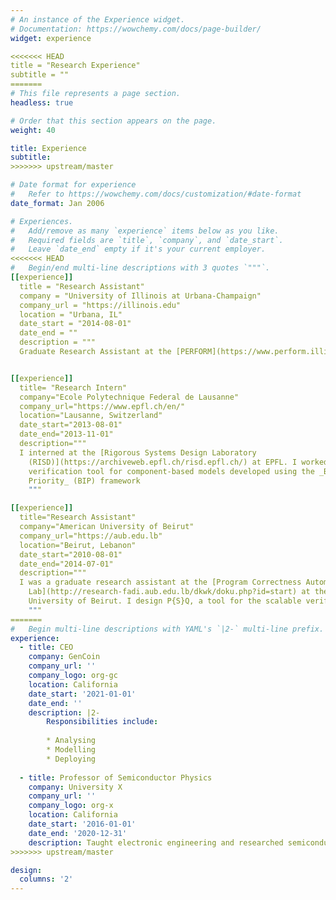 ```yaml
---
# An instance of the Experience widget.
# Documentation: https://wowchemy.com/docs/page-builder/
widget: experience

<<<<<<< HEAD
title = "Research Experience"
subtitle = ""
=======
# This file represents a page section.
headless: true

# Order that this section appears on the page.
weight: 40

title: Experience
subtitle:
>>>>>>> upstream/master

# Date format for experience
#   Refer to https://wowchemy.com/docs/customization/#date-format
date_format: Jan 2006

# Experiences.
#   Add/remove as many `experience` items below as you like.
#   Required fields are `title`, `company`, and `date_start`.
#   Leave `date_end` empty if it's your current employer.
<<<<<<< HEAD
#   Begin/end multi-line descriptions with 3 quotes `"""`.
[[experience]]
  title = "Research Assistant"
  company = "University of Illinois at Urbana-Champaign"
  company_url = "https://illinois.edu"
  location = "Urbana, IL"
  date_start = "2014-08-01"
  date_end = ""
  description = """
  Graduate Research Assistant at the [PERFORM](https://www.perform.illinois.edu/) group at UIUC."""


[[experience]]
  title= "Research Intern"
  company="Ecole Polytechnique Federal de Lausanne"
  company_url="https://www.epfl.ch/en/"
  location="Lausanne, Switzerland"
  date_start="2013-08-01"
  date_end="2013-11-01"
  description="""
  I interned at the [Rigorous Systems Design Laboratory
    (RISD)](https://archiveweb.epfl.ch/risd.epfl.ch/) at EPFL. I worked on designing a
    verification tool for component-based models developed using the _Behavior Interaction
    Priority_ (BIP) framework
    """

[[experience]]
  title="Research Assistant"
  company="American University of Beirut"
  company_url="https://aub.edu.lb"
  location="Beirut, Lebanon"
  date_start="2010-08-01"
  date_end="2014-07-01"
  description="""
  I was a graduate research assistant at the [Program Correctness Automation
    Lab](http://research-fadi.aub.edu.lb/dkwk/doku.php?id=start) at the American
    University of Beirut. I design P{S}Q, a tool for the scalable verification of software programs.
    """
=======
#   Begin multi-line descriptions with YAML's `|2-` multi-line prefix.
experience:
  - title: CEO
    company: GenCoin
    company_url: ''
    company_logo: org-gc
    location: California
    date_start: '2021-01-01'
    date_end: ''
    description: |2-
        Responsibilities include:
        
        * Analysing
        * Modelling
        * Deploying
        
  - title: Professor of Semiconductor Physics
    company: University X
    company_url: ''
    company_logo: org-x
    location: California
    date_start: '2016-01-01'
    date_end: '2020-12-31'
    description: Taught electronic engineering and researched semiconductor physics.
>>>>>>> upstream/master

design:
  columns: '2'
---
```

